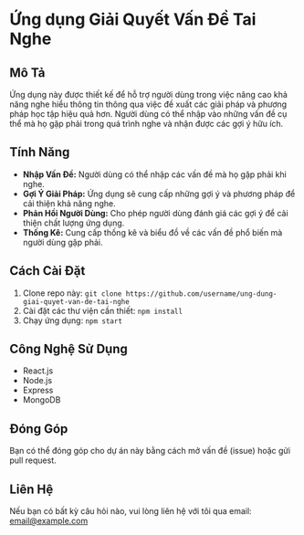 # Ứng dụng Giải Quyết Vấn Đề Tai Nghe

## Mô Tả
Ứng dụng này được thiết kế để hỗ trợ người dùng trong việc nâng cao khả năng nghe hiểu thông tin thông qua việc đề xuất các giải pháp và phương pháp học tập hiệu quả hơn. Người dùng có thể nhập vào những vấn đề cụ thể mà họ gặp phải trong quá trình nghe và nhận được các gợi ý hữu ích.

## Tính Năng
- **Nhập Vấn Đề:** Người dùng có thể nhập các vấn đề mà họ gặp phải khi nghe.
- **Gợi Ý Giải Pháp:** Ứng dụng sẽ cung cấp những gợi ý và phương pháp để cải thiện khả năng nghe.
- **Phản Hồi Người Dùng:** Cho phép người dùng đánh giá các gợi ý để cải thiện chất lượng ứng dụng.
- **Thống Kê:** Cung cấp thống kê và biểu đồ về các vấn đề phổ biến mà người dùng gặp phải.

## Cách Cài Đặt
1. Clone repo này: `git clone https://github.com/username/ung-dung-giai-quyet-van-de-tai-nghe`
2. Cài đặt các thư viện cần thiết: `npm install`
3. Chạy ứng dụng: `npm start`

## Công Nghệ Sử Dụng
- React.js
- Node.js
- Express
- MongoDB

## Đóng Góp
Bạn có thể đóng góp cho dự án này bằng cách mở vấn đề (issue) hoặc gửi pull request.

## Liên Hệ
Nếu bạn có bất kỳ câu hỏi nào, vui lòng liên hệ với tôi qua email: [email@example.com](mailto:email@example.com)
